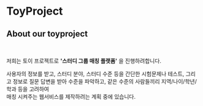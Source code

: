# ToyProject

## About our toyproject
</br>

저희는 토이 프로젝트로 **'스터디 그룹 매칭 플랫폼'** 을 진행하려합니다.

사용자의 정보를 받고, 스터디 분야, 스터디 수준 등을 간단한 시험문제나 테스트, 그리고 정보로 질문 답변을 받아 수준을 파악하고, 같은 수준의 사람들끼리 지역/나이/학년/학과 등을 고려하여</br>
매칭 시켜주는 웹서비스를 제작하려는 계획 중에 있습니다.
